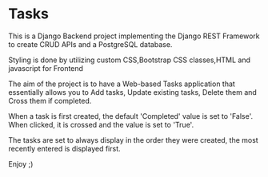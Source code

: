# Tasks

This is a Django Backend project implementing the Django REST Framework to create CRUD APIs and a PostgreSQL database.

Styling is done by utilizing custom CSS,Bootstrap CSS classes,HTML and javascript for Frontend

The aim of the project is to have a Web-based Tasks application that essentially allows you to Add tasks, Update existing tasks, Delete them and Cross them if completed.

When a task is first created, the default 'Completed' value is set to 'False'. When clicked, it is crossed and the value is set to 'True'.

The tasks are set to always display in the order they were created, the most recently entered is displayed first.

Enjoy ;)

